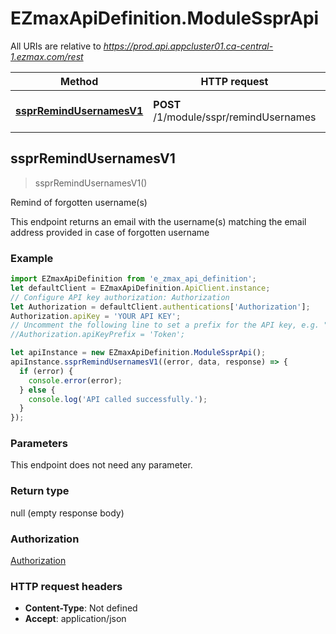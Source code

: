 # EZmaxApiDefinition.ModuleSsprApi

All URIs are relative to *https://prod.api.appcluster01.ca-central-1.ezmax.com/rest*

Method | HTTP request | Description
------------- | ------------- | -------------
[**ssprRemindUsernamesV1**](ModuleSsprApi.md#ssprRemindUsernamesV1) | **POST** /1/module/sspr/remindUsernames | Remind of forgotten username(s)



## ssprRemindUsernamesV1

> ssprRemindUsernamesV1()

Remind of forgotten username(s)

This endpoint returns an email with the username(s) matching the email address provided in case of forgotten username

### Example

```javascript
import EZmaxApiDefinition from 'e_zmax_api_definition';
let defaultClient = EZmaxApiDefinition.ApiClient.instance;
// Configure API key authorization: Authorization
let Authorization = defaultClient.authentications['Authorization'];
Authorization.apiKey = 'YOUR API KEY';
// Uncomment the following line to set a prefix for the API key, e.g. "Token" (defaults to null)
//Authorization.apiKeyPrefix = 'Token';

let apiInstance = new EZmaxApiDefinition.ModuleSsprApi();
apiInstance.ssprRemindUsernamesV1((error, data, response) => {
  if (error) {
    console.error(error);
  } else {
    console.log('API called successfully.');
  }
});
```

### Parameters

This endpoint does not need any parameter.

### Return type

null (empty response body)

### Authorization

[Authorization](../README.md#Authorization)

### HTTP request headers

- **Content-Type**: Not defined
- **Accept**: application/json

